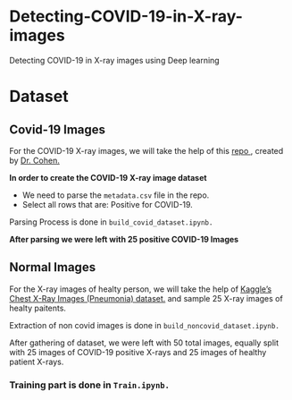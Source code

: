 # Detecting-COVID-19-in-X-ray-images
Detecting COVID-19 in X-ray images using Deep learning

# Dataset
<h2> Covid-19 Images </h2>
For the COVID-19 X-ray images, we will take the help of this <a href = "https://github.com/ieee8023/covid-chestxray-dataset" >repo </a>, created by <a href="https://josephpcohen.com/w/">Dr. Cohen. </a>

 <b>In order to create the COVID-19 X-ray image dataset</b>
 
 <ul> 
 <li> We need to parse the <code class="EnlighterJSRAW enlighter-origin" data-enlighter-language="python">metadata.csv</code> file in the repo.</li>
 <li> Select all rows that are: Positive for COVID-19.</li>
 
  </ul> 
<p>Parsing Process is done in <code class="EnlighterJSRAW enlighter-origin" data-enlighter-language="python">build_covid_dataset.ipynb.</code> </p>
<strong>After parsing we were left with 25 positive COVID-19 Images</strong>

<h2> Normal Images </h2>
<p> For the X-ray images of healty person, we will take the help of <a href = "https://www.kaggle.com/paultimothymooney/chest-xray-pneumonia" >Kaggle’s Chest X-Ray Images (Pneumonia) dataset.</a> and sample 25 X-ray images of healty paitents. </p>
<p>Extraction of non covid images is done in <code class="EnlighterJSRAW enlighter-origin" data-enlighter-language="python">build_noncovid_dataset.ipynb.</code> </p>
<p>After gathering of dataset, we were left with 50 total images, equally split with 25 images of COVID-19 positive X-rays and 25 images of healthy patient X-rays.</p>


### Training part is done in <code class="EnlighterJSRAW enlighter-origin" data-enlighter-language="python">Train.ipynb.</code>  

